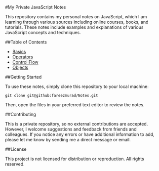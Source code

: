 #My Private JavaScript Notes

This repository contains my personal notes on JavaScript, which I am learning through various sources including online courses, books, and tutorials. These notes include examples and explanations of various JavaScript concepts and techniques.

##Table of Contents

- [Basics](./JavaScript/Basics.js)
- [Operators](./JavaScript/Operators.js)
- [Control Flow](./JavaScript/ControlFlow.js)
- [Objects](./JavaScript/Objects.js)

##Getting Started

To use these notes, simply clone this repository to your local machine:

```
git clone git@github:fareezmurad/Notes.git
```


Then, open the files in your preferred text editor to review the notes.

##Contributing

This is a private repository, so no external contributions are accepted. However, I welcome suggestions and feedback from friends and colleagues. If you notice any errors or have additional information to add, please let me know by sending me a direct message or email.

##License

This project is not licensed for distribution or reproduction. All rights reserved.
